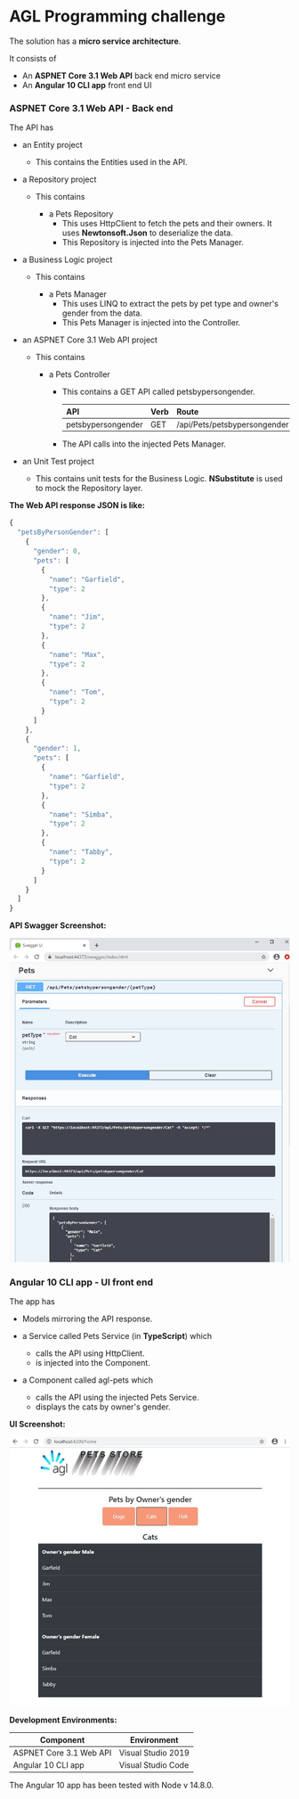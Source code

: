 # AGL Programming challenge

The solution has a **micro service architecture**.

It consists of

*   An **ASPNET Core 3.1 Web API** back end micro service
*   An **Angular 10 CLI app** front end UI

### ASPNET Core 3.1 Web API - Back end

The API has

*   an Entity project
    *   This contains the Entities used in the API.

*   a Repository project
    *   This contains
        
        *   a Pets Repository
            *   This uses HttpClient to fetch the pets and their owners. It uses **Newtonsoft.Json** to deserialize the data. 
            *   This Repository is injected into the Pets Manager.

*   a Business Logic project
    *   This contains
        
        *   a Pets Manager
            *   This uses LINQ to extract the pets by pet type and owner's gender from the data. 
            *   This Pets Manager is injected into the Controller.            

* an ASPNET Core 3.1 Web API project
    *   This contains
        
        *   a Pets Controller
            *   This contains a GET API called petsbypersongender.

                | API | Verb | Route | Sample Url |
                | ---------- | -------- | --------- | ----------- |
                | petsbypersongender | GET | /api/Pets/petsbypersongender | http://localhost:44373/api/Pets/petsbypersongender/2 |

            *   The API calls into the injected Pets Manager.                

*   an Unit Test project
    *   This contains unit tests for the Business Logic. **NSubstitute** is used to mock the Repository layer.  

**The Web API response JSON is like:**

```javascript
{
  "petsByPersonGender": [
    {
      "gender": 0,
      "pets": [
        {
          "name": "Garfield",
          "type": 2
        },
        {
          "name": "Jim",
          "type": 2
        },
        {
          "name": "Max",
          "type": 2
        },
        {
          "name": "Tom",
          "type": 2
        }                
      ]
    },
    {
      "gender": 1,
      "pets": [
        {
          "name": "Garfield",
          "type": 2
        },
        {
          "name": "Simba",
          "type": 2
        },
        {
          "name": "Tabby",
          "type": 2
        }        
      ]
    }
  ]
}
```

**API Swagger Screenshot:**

![Screenshot](https://github.com/VeritasSoftware/AGLCodingTest/blob/master/AGL.API/SwaggerScreenshot.JPG)



### Angular 10 CLI app - UI front end

The app has

*   Models mirroring the API response.    

*   a Service called Pets Service (in **TypeScript**) which
    
    *   calls the API using HttpClient.
    *   is injected into the Component.

*   a Component called agl-pets which

    *   calls the API using the injected Pets Service.
    *   displays the cats by owner's gender.  


**UI Screenshot:**

![Screenshot](https://github.com/VeritasSoftware/AGLCodingTest/blob/master/agl-ui/Screenshot.JPG)


**Development Environments:**

| Component | Environment |
| ------- | ------ |
| ASPNET Core 3.1 Web API | Visual Studio 2019 |
| Angular 10 CLI app | Visual Studio Code |

The Angular 10 app has been tested with Node v 14.8.0.